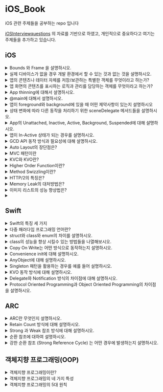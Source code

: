 # iOS_Book
iOS 관련 주제들을 공부하는 repo 입니다

[iOSInterviewquestions](https://github.com/JeaSungLEE/iOSInterviewquestions) 의 자료를 기반으로 하였고, 개인적으로 중요하다고 여기는 주제들을 추가하고 있습니다.

## iOS
<details> 
  <summary> Bounds 와 Frame 을 설명하시오. </summary>
  
  ```
  bounds: 자신을 기준으로 view의 위치와 크기를 표현
  frame: 슈퍼뷰를 기준으로 view의 위치와 크기를 표현
  ```
  
</details>

<details> 
  <summary> 실제 디바이스가 없을 경우 개발 환경에서 할 수 있는 것과 없는 것을 설명하시오. </summary>
  
  ```
  할 수 있는 것 : 애플페이, face id
  할 수 없는 것 : 카메라, push 알림
  ```
  
</details>

<details> 
  <summary> 앱의 콘텐츠나 데이터 자체를 저장/보관하는 특별한 객체를 무엇이라고 하는가? </summary>
  
  ```
  UserDefaults
  : 앱이 실행되는 동안(런타임) Key-Value 형태로 데이터를 저장하는 사용자의 기본 데이터베이스에 대한 인터페이스
  
  - 대용량의 데이터보다 단일 데이터(ex 사용자 기본 설정, 로그인 여부 등)를 저장하는데 더 적합
  - 싱글톤 패턴으로 설계되어 앱 전체에 단 하나의 인스턴스만 존재
  ```
 
</details>

<details> 
  <summary> 앱 화면의 콘텐츠를 표시하는 로직과 관리를 담당하는 객체를 무엇이라고 하는가? </summary>
  
  ```
  UIViewController
  : UIKit 기반 앱의 뷰 계층 구조를 관리하는 객체
  
  - 데이터의 변경에 대한 응답으로 뷰의 업데이트
  - 뷰 크기 조정 및 전체 인터페이스 레이아웃 관리
  - 뷰와의 사용자 상호 작용에 응답
  ```
</details>

<details> 
  <summary> App thinning에 대해서 설명하시오. </summary>
  
  ```
  App thinning
  : 사용자의 기기와 OS버전에 맞춰 필요한 앱 번들을 만들고 전달하는 것
  
  - App store와 OS가 사용자의 기기와 OS버전에 맞게 App의 기능을 제공하고 설치공간을 최소화하여 App 설치 최적화
  - 더 빠른 다운로드와 더 많은 공간을 제공
  - App thinning 방법 
    - Slicing : App store가 앱이 지원하는 기기 및 OS 버전에 따라 다양한 변형(App variant)를 제공하는 것
    - Bitcode : Appstore가 다운로드되기전에 디바이스에 맞게 앱을 최적화 하여 바이너리를 새로 만들어 제공하는 것
    - ODR(= Order-Demand-Resource, 주문형 리소스) : 사용자에게 해당 리소스가 필요할 때 그 리소스를 앱스토어에서 가져오는 것
  ```
</details>

<details> 
  <summary> @main에 대해서 설명하시오. </summary>
  
  <img width="436" alt="스크린샷 2023-06-17 오후 6 06 53" src="https://github.com/seonyoung42/iOSInterviewquestions/assets/77603632/c479ec91-bd4e-4876-816a-a28e26825612">

  ```
  @main
  : 프로그램 실행 시작 시 진입점을 지정하기 위한 Swift 언어의 기능
  
  @main을 선언해줌으로써 UIKit 앱의 진입점은 해당 클래스가 되고 시스템은 UIApplicationDelegate 프로토콜에 구현되어있는 정적 main() 함수를 호출하게 된다
  ```
  
</details>

<details> 
  <summary> 앱이 foreground와 background에 있을 때 어떤 제약사항이 있는지 설명하시오 </summary>

  ```
  Foreground mode
  : 메모리 및 기타 시스템 리소스에 높은 우선순위를 가지며 OS는 이러한 리소스를 사용할 수 있도록 필요에 따라 background 앱을 종료한다.

  Background mode
  : 가능한 적은 메모리공간을 사용해야한다는 제약사항이 이 사용자 이벤트를 받기 어렵고 이미지 객체 참조 등에 대한 메모리도 제한된다.
  
  ```
  
</details>

<details> 
  <summary> 상태 변화에 따라 다른 동작을 처리하기 위한 sceneDelegate 메서드들을 설명하시오. </summary>

  ```swift

  func sceneDidDisconnect(_ scene: UIScene) {
        // Background로 들어간 직후나 세션이 삭제되었을 때 호출
  }
    
  func sceneDidBecomeActive(_ scene: UIScene) {
        // In-Active -> Active 로 변경될 때 호출
  }

  func sceneWillResignActive(_ scene: UIScene) {
        // Active -> In-Active 로 변경될 때 호출
  }

  func sceneWillEnterForeground(_ scene: UIScene) {
        // Background -> Foreground 로 변경될 때 호출
  }

  func sceneDidEnterBackground(_ scene: UIScene) {
        // Foreground -> Background 로 변경될 때 호출
  }
  ```
  
</details>

<details> 
  <summary> App의 Unattached, Inactive, Active, Background, Suspended에 대해 설명하시오. </summary>

  <img width="355" alt="스크린샷 2023-06-28 오후 9 59 26" src="https://github.com/seonyoung42/iOS_Book/assets/77603632/782b12d6-c456-49a6-8572-cef8c78b08e3">

  ```
  Unattached : 앱이 실행되지 않은 상태
  Foreground : APP이 실행되어 보여지고 있는 상태
    - Active : 앱이 실행중이며 현재 이벤트를 받고 있는 상태
    - Inactive : 앱이 실행중이지만 아무런 이벤트를 받지 않은 상태 (Foreground 상태에서 전화가 오거나, 잠금상태, 런치 스크린에서 InActive 상태가 된다.)
  Background : APP이 보여지고 있지는 않지만 여전히 실행되고 있는 코드가 있는 상태
  Suspened : 실행되는 코드가 없는 상태
  ```
  
</details>

<details> 
  <summary> 앱이 In-Active 상태가 되는 경우를 설명하시오. </summary>

  ```
  1. 전화나 메세지 같은 인터럽트가 발생하는 경우
  2. 알림창이 화면을 덮어 앱이 이벤트를 받을 수 없는 경우
  3. 앱이 Background -> Foreground가 될 때 In-Active를 거쳐 Active가 됨
  4. 앱이 Unattached -> Foreground가 될 때 In-Active를 거쳐 Active가 됨
  ```
  
</details>

<details> 
  <summary> GCD API 동작 방식과 필요성에 대해 설명하시오. </summary>

  ```
  GCD : 애플이 동시성 프로그래밍을 지원하기 위해 만든 기술로 프로그래머가 실행할 작업을 Dispatch Queue에 추가하면 GCD가 작업에 맞는 스레드를 자동으로 생성해서 실행하고 스레드를 제거한다.

  - DispatchQueue는 2개의 타입( Serial / Concurrent )으로 구분되며 둘 모두 FIFO 순서로 처리
  - 앱을 실행하면 시스템이 자동으로 메인스레드 위에서 동작하는 Main 큐(Serial Queue)를 만들어서 작업을 수행하고, 그 외에 추가적으로 여러 개의 Global 큐(Cuncurrent Queue)를 만들어서 큐 관리
  - 각 작업은 동기(sync) 방식과 비동기(async) 방식으로 실행 가능하지만 Main 큐에서는 async 만 사용 가능

  1) Main Queue : 메인스레드에서 작동하는 큐 (UI, 사용자 인터렉션 관련 처리)

    DispatchQueue.main.async {
    // Task
    }

  2) Global Queue : 우선순위(Qos = Quality of Servie) 지정하여 작동하는 큐

    DispatchQueue.global(qos : .background).async {
    // Task
    }

  GCD의 필요성 : GCD를 사용하면 스레드 생성, 유지, 삭제 등을 개발자가 신경쓸 필요 없이 작업(코드)을 큐에 예약하기만 하면 되기 때문에 스레드 관리가 용이해지고 성능이 증가한다.
  ```
</details>

<details> 
  <summary> Auto Layout의 장단점은? </summary>

  ```

  ```
  
</details>

<details> 
  <summary> MVC 패턴이란 </summary>

  ```

  ```
  
</details>


<details> 
  <summary> KVC와 KVO란? </summary>

  ```

  ```
  
</details>

<details> 
  <summary> Higher Order Function이란?  </summary>

  ```

  ```
  
</details>

<details> 
  <summary> Method Swizzling이란? </summary>

  ```

  ```
  
</details>

<details> 
  <summary> HTTP/2의 특징은? </summary>

  ```

  ```
  
</details>

<details> 
  <summary> Memory Leak의 대처방법은? </summary>

  ```

  ```
  
</details>

<details> 
  <summary> 이미지 리스트의 성능 향상법은? </summary>

  ```

  ```
  
</details>

<details> 
  <summary> </summary>

  ```

  ```
  
</details>
  
</details>

## Swift
<details> 
  <summary> Swift의 특징 세 가지 </summary>

  ```
1. Safe (안전성)
  Swift는 개발자의 실수를 엄격한 문법으로 제어하고자 한다.
ex) 옵셔널, guard 문, 내장된 오류 처리(try/catch/throw)


2. Fast (신속성)
Swift는 최초 개념 설정 시점부터 빠르게 동작하도록 만들어졌다.
Swift는 고성능 LLVM 컴파일러 기술을 사용하여 최신 하드웨어를 최대한 활용할 수 있도록 최적화된 기계어 코드로 변환한다.
Swift는 C, C++ 및 Objective-C 언어의 후속 언어로 클래스, 프로토콜, 제네릭과 같은 객체 지향 기능을 제공하므로 Cocoa 및 Cocoa Touch 개발자에게 필요한 성능과 파워를 제공한다.


3. Expressive (더 나은 표현성)
Swift는 계속해서 읽기 좋고 쓰기 좋은 언어로 발전하고 있다
ex) 세미콜론 제거 / 타입 추론(코드를 더 명확하게 만들고 실수를 덜 하도록 도와줌) / 유니코드 표준을 따르는 문자열 (다국어 및 이모티콘 지원) / 가벼운 클로져 구문 작성 가능 등

  ```
  
</details>

<details> 
  <summary> 다중 패러다임 프로그래밍 언어란? </summary>
  
  ```
  다중 패러다임 프로그래밍 언어(= 멀티 패러다임 프로그래밍 언어) 란 하나 이상의 프로그래밍 패러다임을 지원하는 프로그래밍 언어이다.

  Swift는 아래의 프로그래밍 패러다임을 지원한다.
  - 객체 지향 프로그래밍 패러다임
  - 함수형 프로그래밍 패러다임
  - 프로토콜 프로그래밍 패러다임

  ```

</details>

<details> 
  <summary> struct와 class와 enum의 차이를 설명하시오. </summary>
  
  ```
  struct : 상속(x), 값 타입 - 스택에 저장, 
  class : 상속(ㅇ), 참조 타입 - 스택에 포인터/힙에 데이터 저장,
  enum : 상속(x), 참조 타입 - 스택에 포인터/힙에 데이터 저장,
  
  셋의 공통점 : extenstion으로 기능 확장 가능, 프로토콜 채태 가능
  ```
  
</details>

<details> 
  <summary> class의 성능을 향상 시킬수 있는 방법들을 나열해보시오. </summary>
  
  ```
  class에 접근제어자(final, privete)을 사용해 Dynamic Dispatch 메커니즘으로 작동하는 Class를 Static Dispatch 방식으로 작동하게 한다.
  
  Static Dispatch : 앱이 동작하기 전인 컴파일 시점에 호출할 함수를 결정하기 때문에 성능이 좋다.
  Dynamic Dispatch : 컴파일 이후 앱을 실행하는동안인 런타임 시점에 호출하 함수를 결정하기 때문에 성능이 떨어진다.
  ```
    
</details>

<details> 
  <summary> Copy On Write는 어떤 방식으로 동작하는지 설명하시오. </summary>
  
  ```
  Copy On Write
  : Swift의 값 타입은 새로운 변수를 할당하거나 파라미터로 전달될 때 값 복사가 일어난다.
  다만, 이러한 복사 작업은 상당한 시간이 걸리므로 실제 원본이나 복사본이 수정되기 전까지는 복사를 하지 않고 원본 리소스를 공유하다가
  원본이나 복사본에서 수정이 일어날 경우, 그때 복사하는 작업을 하는 기술이다. 
  
  - Swift에선 Collection Type(Array, Dictionary, Set)을 복사해서 사용
  ```
  
</details>

<details> 
  <summary> Convenience init에 대해 설명하시오. </summary>
  
  ```
  초기화의 두 가지 종류
  
  - Designated init : 클래스의 모든 프로퍼티 초기화
    init(_ a: String, _ b: String, _ c: String) { 
    }
   
  - Convenience init : Designated init의 파라미터 중 일부를 초기화
    convenience init( _ b: String, _ c: String) {
      self.init("a", b, c)
    }
  ```
  
</details>

<details> 
  <summary> AnyObject에 대해 설명하시오. </summary>
  
  ```
  AnyObject : 모든 클래스 타입을 나타낼 수 있는 프로토콜 
  
  ```
  
</details>

<details> 
  <summary> Singleton 패턴을 활용하는 경우를 예를 들어 설명하시오. </summary>
  
  ```
  iOS에서 Singleton 활용하는 경우 : NotificationCenter, UserDefault, URLCache, URLSession 등
  
  - Singleton의 장점
  1. 인스턴스를 1회만 생성하므로 메모리, 성능 측면에서 효율이 좋다.
  2. 클래스간 데이터 공유가 쉽다.
  3. 인스턴스가 하나라는 것을 보장 -> Thread safe
  
  - Singleton의 단점
  1. 전역적으로 접근할 수 있기 때문에 이에 접근하는 객체를 추적하기 어려워지는 경우가 생긴다.
  
  - Singleton 대안 : DI(의존성 주입)
  
  ```
  
</details>

<details> 
  <summary> KVO 동작 방식에 대해 설명하시오.  </summary>
  
  ```
  KVO(= Key-Value Observing) : 다른 객체의 속성이 변경될 때 객체가 직접 알림을 받을 수 있는 메커니즘
  
  - NSObject를 상속받은 객체에서만 사용 가능
  - Objective-C Runtime에서만 사용이 가능하고, @objc dynamic 붙여서 사용
  - didSet, willSet과 유사하게 동작
  ```
  
</details>

<details> 
  <summary> Delegate와 Notification 방식의 차이점에 대해 설명하시오.  </summary>
  
  ```
  Delegate : 지정된 객체가 해야하는 메소드들의 원형을 프로토콜 형태로 정해놓은 디자인 패턴
  Notification : 서로 데이터를 보내주고 통신할 수 있도록 하기 위해 Notification Center라는 싱글톤 객체를 통해 
  이벤트들의 발생 여부를 옵저버를 등록한 객체들에게 알려주는 것
  
  공통점 : 앱에서 발생한 이벤트가 현재 화면이 아닌 다른 화면까지 영향을 주어야할 때 주로 사용
  
  차이점
  - Delegate : 이벤트의 수신자가 발신자의 정보를 알고 있어야함
  - Notification : 이벤트의 수신자가 발신자의 정보를 몰라도 됨
  
  ```
  
</details>

<details> 
  <summary> Protocol Oriented Programming과 Object Oriented Programming의 차이점을 설명하시오. </summary>
  
  ```
  POP : 프로토콜 중심 프로그래밍
  - 프로토콜 확장을 통한 수평 구조의 타입 확장
  - HAS-A 관계로 표현됩
  
  OOP : 객체 중심 프로그래밍
  - 상속을 통하 수직 구조의 타입 확장
  - IS-A 관계 표현
  
  Is - A 관계 : 부모 - 자식 간의 상속 관계
  Has - A 관계 : 보유한 기능을 표현하는 포함 관계 
  ```
  
</details>

## ARC

<details> 
  <summary> ARC란 무엇인지 설명하시오. </summary>
  
  ```
  ARC : Swift가 제공하는 자동 메모리 관리 도구
  
  - referece count를 관리하고 0이 되면 자동으로 메모리를 해제
  ```
  
</details>

<details> 
  <summary> Retain Count 방식에 대해 설명하시오. </summary>
  
  ```
  Retain Count 방식 : MRC, ARC
  
  - MRC : 객체의 레퍼런스 카운트를 직접 관리하는 방식 -> retain, release 직접 호출
  - ARC : 객체의 레퍼런스 카운트를 iOS가 자동 관리하는 방식 -> retain, release 자동 호출
 
  - Retain : NSObject 클래스 함수로 객체가 메모리에서 해제되지 않도록 래퍼런스 카운트를 증가시킴
  - Release : NSObject 클래스 함수로 객체를 더이상 사용하지 않거나, 메모리에서 해제하고 싶을 때 호출하여 래퍼런스 카운트 감소시킴
  ```
  
</details>

<details> 
  <summary> Strong 과 Weak 참조 방식에 대해 설명하시오. </summary>
  
  ```
  강한 참조 : 인스턴스의 주소값이 변수에 할당될 때 RC가 증가하는 참조 방식
  - 인스턴스를 생성할 때 default가 강한 참조
  - 순환참조 발생할 수 있음 -> 발생 시 메모리 누수 발생
  
  약한 참조 : 인스턴스를 참조할 때 RC를 증가시키지 않는 참조 방식
  - 강한 순화 참조를 해결할 수 있음
  ```
  
</details>

<details> 
  <summary> 순환 참조에 대하여 설명하시오. </summary>
  
  ```
  순환 참조 : 두 개의 객체가 서로가 서로를 참조하고 있는 형태
  - 메모리 누수 발생 
  ```
  
</details>

<details> 
  <summary> 강한 순환 참조 (Strong Reference Cycle) 는 어떤 경우에 발생하는지 설명하시오. </summary>
  
  ```
  - 클래스 인스턴스 간의 강한 순환 참조
  - 클로저에서의 강한 순환 참조
  ```
  
</details>

## 객체지향 프로그래밍(OOP)
<details> 
  <summary> 객체지향 프로그래밍이란? </summary>
  
  ```
  상태와 동작을 포함하고 있는 객체를 정의하고, 객체의 상호작용으로 프로그램을 구성하는 것

  장점 : 코드의 재사용성이 높고, 유지보수가 용이하다
  단점 : 높은 설계 역량이 요구되고, 코드가 복잡해진다. 의존관계로 인해 절차지향 프로그래밍보다 대체로 속도가 느리다
  ```
  
</details>

<details> 
  <summary> 객체지향 프로그래밍의 네 가지 특성 </summary>
  
  ```
  1. 추상화
  : 객체의 공통적인 기능이나 속성을 추출하여 정의하는 것
  ex) 프로토콜, 클래스

  2. 상속성
  : 자식 클래스가 부모 클래스를 상속받을 수 있는 것
  자식 클래스는 부모 클래스의 모든 기능과 속성을 간펴하게 사용할 수 있다.

  3. 다형성
  : 자식 클래스는 override를 통해 상속받은 부모 클래스의 기능을 수정하여 사용할 수 있다.

  4. 캡슐화
  : 클래스 안의 연관 기능이나 속성을 캡슐화 하여 외부로 부터 보호하는 것

   - 데이터 보호 : 외부로부터 클래스에 정의된 기능이나 속성을 보호
   - 데이터 은닉 : 외부에 내부의 동작을 감추고 필요한 부분만 노출
  ```
  
</details>

<details> 
  <summary> 객체지향 프로그래밍의 5대 원칙 </summary>
  
  ```
SOLID

1. SRP, 단일 책임의 원칙
: 하나의 클래스는 하나의 기능만 수행하도록 하는 원칙

2. OCP, 개방-폐쇄 원칙
: 확장에서는 열려있고, 수정에는 닫혀있는 원칙

3. LSP, 리스코프 치환의 원칙
: 부모클래스를 상속받은 자식클래스가 있을 때, 부모 클래스를 호출하는 동작에서 자식클래스가 부모 클래스를 완전히 대체할 수 있다는 원칙

4. ISP, 인터페이스 분리의 원칙
: 하나의  일반적인 인터페이스보다 여러개의 구체적인 인터페이스가 낫다는 원칙

5. DIP, 의존성 역전의 원칙
: 객체는 구체적인 것이 아니라 추상적인 것에 의존해야한다는 원칙으로 상위 레벨의 모듈이 하위 레벨에 의존하게되는 위계관계를 끊는 원칙

상위 레벨의 모듈이 하위 레벨의 모듈에 의존하지 않도록 상위레벨에서 추상화된 인터페이스(=프로토콜)을 정의하고, 하위레벨이 이 프로토콜을 따르도록 한다.
  ```
  
</details>

## 


